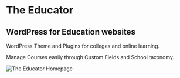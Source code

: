 # The Educator

## WordPress for Education websites

WordPress Theme and Plugins for colleges and online learning.

Manage Courses easily through Custom Fields and School taxonomy.


![The Educator Homepage](/imgs/te-homepage.jpg)


